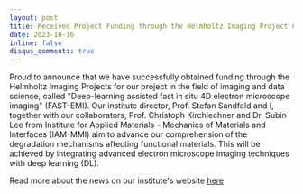 ```yaml
---
layout: post
title: Received Project Funding through the Helmholtz Imaging Project Call 2023
date: 2023-10-16
inline: false
disqus_comments: true
---
```


Proud to announce that we have successfully obtained funding through the Helmholtz Imaging Projects for our project in the field of imaging and data science, called "Deep-learning assisted fast in situ 4D electron microscope imaging" (FAST-EMI). Our institute director, Prof. Stefan Sandfeld and I, together with our collaborators, Prof. Christoph Kirchlechner and Dr. Subin Lee from Institute for Applied Materials – Mechanics of Materials and Interfaces (IAM-MMI) aim to advance our comprehension of the degradation mechanisms affecting functional materials. This will be achieved by integrating advanced electron microscope imaging techniques with deep learning (DL). 

Read more about the news on our institute's website [here](https://www.fz-juelich.de/en/ias/ias-9/news-and-events/news/ias-9-receives-project-funding-through-the-helmholtz-imaging-project-call-2023)
